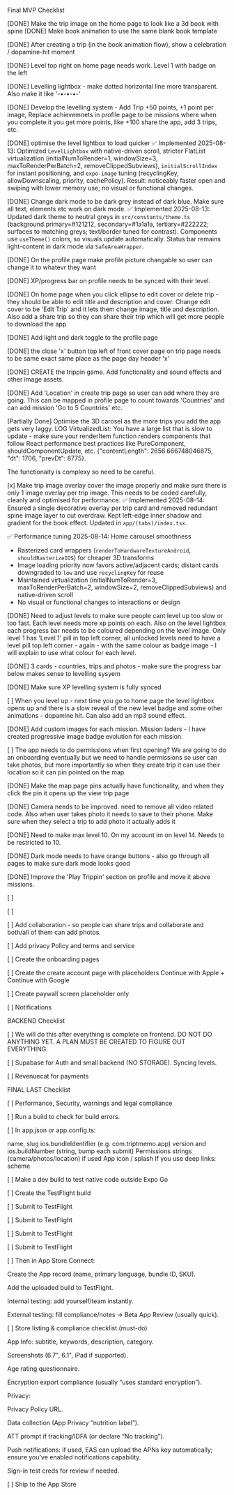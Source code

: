 Final MVP Checklist 


[DONE] Make the trip image on the home page to look like a 3d book with spine
[DONE] Make book animation to use the same blank book template

[DONE] After creating a trip (in the book animation flow), show a celebration / dopamine-hit moment

[DONE] Level top right on home page needs work. Level 1 with badge on the left

[DONE]  Levelling lightbox - make dotted horizontal line more transparent. Also make it like '-•-•-•-'

[DONE]  Develop the levelling system - Add Trip +50 points, +1 point per image, Replace achievemnets in profile page to be missions where when you complete it you get more points, like +100 share the app, add 3 trips, etc. 


[DONE]  optimise the level lightbox to load quicker
  ✅ Implemented 2025-08-13: Optimized `LevelLightbox` with native-driven scroll, stricter FlatList virtualization (initialNumToRender=1, windowSize=3, maxToRenderPerBatch=2, removeClippedSubviews), `initialScrollIndex` for instant positioning, and `expo-image` tuning (recyclingKey, allowDownscaling, priority, cachePolicy). Result: noticeably faster open and swiping with lower memory use; no visual or functional changes.


[DONE] Change dark mode to be dark grey instead of dark blue. Make sure all text, elements etc work on dark mode.
  ✅ Implemented 2025-08-13: Updated dark theme to neutral greys in `src/constants/theme.ts` (background.primary=#121212, secondary=#1a1a1a, tertiary=#222222; surfaces to matching greys; text/border tuned for contrast). Components use `useTheme()` colors, so visuals update automatically. Status bar remains light-content in dark mode via `SafeAreaWrapper`.


[DONE] On the profile page make profile picture changable so user can change it to whatevr they want

[DONE] XP/progress bar on profile needs to be synced with their level. 

[DONE] On home page when you click ellipse to edit cover or delete trip - they should be able to edit title and description and cover. Change edit cover to be 'Edit Trip' and it lets them change image, title and description. Also add a share trip so they can share their trip which will get more people to download the app

[DONE] Add light and dark toggle to the profile page

[DONE] the close 'x' button top left of front cover page on trip page needs to be same exact same place as the page day header 'x'

[DONE] CREATE the trippin game. Add functionality and sound effects and other image assets.


[DONE] Add 'Location' in create trip page so user can add where they are going. This can be mapped in profile page to count towards 'Countries' and can add mission 'Go to 5 Countries' etc.



[Partially Done] Optimise the 3D carosel as the more trips you add the app gets very laggy. LOG  VirtualizedList: You have a large list that is slow to update - make sure your renderItem function renders components that follow React performance best practices like PureComponent, shouldComponentUpdate, etc. {"contentLength": 2656.666748046875, "dt": 1706, "prevDt": 8775}.

The functionaity is complexy so need to be careful. 

[x] Make trip image overlay cover the image properly and make sure there is only 1 image overlay per trip image. This needs to be coded carefully, cleanly and optimised for performance.
  ✅ Implemented 2025-08-14: Ensured a single decorative overlay per trip card and removed redundant spine image layer to cut overdraw. Kept left-edge inner shadow and gradient for the book effect. Updated in `app/(tabs)/index.tsx`.

  ✅ Performance tuning 2025-08-14: Home carousel smoothness
  - Rasterized card wrappers (`renderToHardwareTextureAndroid`, `shouldRasterizeIOS`) for cheaper 3D transforms
  - Image loading priority now favors active/adjacent cards; distant cards downgraded to `low` and use `recyclingKey` for reuse
  - Maintained virtualization (initialNumToRender=3, maxToRenderPerBatch=2, windowSize=2, removeClippedSubviews) and native-driven scroll
  - No visual or functional changes to interactions or design



[DONE] Need to adjust levels to make sure people cant level up too slow or too fast. Each level needs more xp points on each. Also on the level lightbox each progress bar needs to be coloured depending on the level image. Only level 1 has 'Level 1' pill in top left corner, all unlocked levels need to have a level pill top left corner - again - with the same colour as badge image - I will explain to use what colour for each level.

[DONE] 3 cards - countries, trips and photos - make sure the progress bar below makes sense to levelling sysyem

[DONE] Make sure XP levelling system is fully synced



[ ] When you level up - next time you go to home page the level lightbox opens up and there is a slow reveal of the new level badge and some other animations - dopamine hit. Can also add an mp3 sound effect. 


[DONE] Add custom images for each mission. Mission laders - I have created progressive image badge evolution for each mission.



[ ] The app needs to do permissions when first opening? We are going to do an onboarding eventually but we need to handle permissions so user can take photos, but more importantly so when they create trip it can use their location so it can pin pointed on the map



[DONE] Make the map page pins actually have functionality, and when they click the pin it opens up the view trip page


[DONE] Camera needs to be improved. need to remove all video related code. Also when user takes photo it needs to save to their phone. Make sure when they select a trip to add photo it actually adds it

[DONE] Need to make max level 10. On my account im on level 14. Needs to be restricted to 10.

[DONE] Dark mode needs to have orange buttons - also go through all pages to make sure dark mode looks good

[DONE] Improve the 'Play Trippin' section on profile and move it above missions.

[ ] 

[ ] 

[ ] Add collaboration - so people can share trips and collaborate and both/all of them can add photos.

[ ] Add privacy Policy and terms and service


[ ] Create the onboarding pages

[ ] Create the create account page with placeholders Continue with Apple + Continue with Google

[ ] Create paywall screen placeholder only

[ ] Notifications





BACKEND Checklist

[ ] We will do this after everything is complete on frontend. DO NOT DO ANYTHING YET. A PLAN MUST BE CREATED TO FIGURE OUT EVERYTHING.

[ ] Supabase for Auth and small backend (NO STORAGE). Syncing levels.

[ ] Revenuecat for payments


FINAL LAST Checklist

[ ] Performance, Security, warnings and legal compliance

[ ] Run a build to check for build errors.

[ ] In app.json or app.config.ts:

name, slug
ios.bundleIdentifier (e.g. com.triptmemo.app)
version and ios.buildNumber (string, bump each submit)
Permissions strings (camera/photos/location) if used
App icon / splash
If you use deep links: scheme


[ ] Make a dev build to test native code outside Expo Go


[ ] Create the TestFlight build

[ ] Submit to TestFlight

[ ] Submit to TestFlight

[ ] Submit to TestFlight

[ ] Submit to TestFlight

[ ] Then in App Store Connect:

Create the App record (name, primary language, bundle ID, SKU).

Add the uploaded build to TestFlight.

Internal testing: add yourself/team instantly.

External testing: fill compliance/notes → Beta App Review (usually quick).



[ ] Store listing & compliance checklist (must-do)

App Info: subtitle, keywords, description, category.

Screenshots (6.7", 6.1", iPad if supported).

Age rating questionnaire.

Encryption export compliance (usually “uses standard encryption”).

Privacy:

Privacy Policy URL.

Data collection (App Privacy “nutrition label”).

ATT prompt if tracking/IDFA (or declare “No tracking”).

Push notifications: if used, EAS can upload the APNs key automatically; ensure you’ve enabled notifications capability.

Sign-in test creds for review if needed.


[ ]  Ship to the App Store